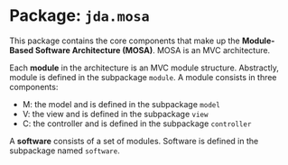# Package: `jda.mosa`

This package contains the core components that make up the **Module-Based Software Architecture (MOSA)**. MOSA is an MVC architecture. 

Each **module** in the architecture is an MVC module structure. Abstractly, module is defined in the subpackage `module`. A module consists in three components: 
- M: the model and is defined in the subpackage `model`
- V: the view and is defined in the subpackage `view`
- C: the controller and is defined in the subpackage `controller`

A **software** consists of a set of modules. Software is defined in the subpackage named `software`.

